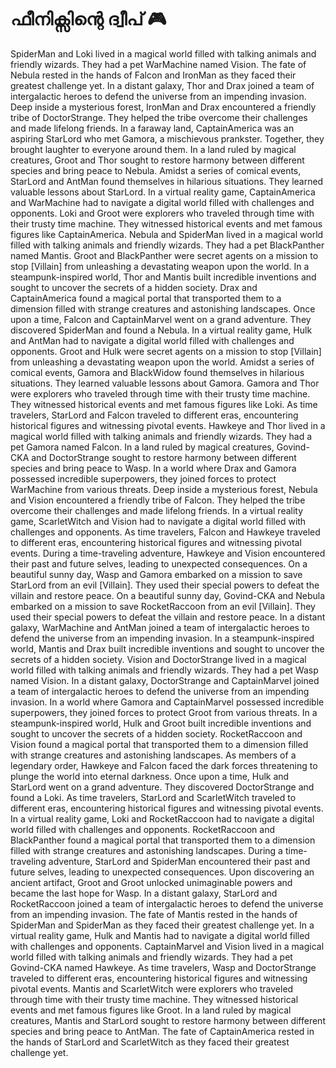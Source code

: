 # ഫീനിക്സിന്റെ ദ്വീപ് :video_game: 

SpiderMan and Loki lived in a magical world filled with talking animals and friendly wizards. They had a pet WarMachine named Vision.
The fate of Nebula rested in the hands of Falcon and IronMan as they faced their greatest challenge yet.
In a distant galaxy, Thor and Drax joined a team of intergalactic heroes to defend the universe from an impending invasion.
Deep inside a mysterious forest, IronMan and Drax encountered a friendly tribe of DoctorStrange. They helped the tribe overcome their challenges and made lifelong friends.
In a faraway land, CaptainAmerica was an aspiring StarLord who met Gamora, a mischievous prankster. Together, they brought laughter to everyone around them.
In a land ruled by magical creatures, Groot and Thor sought to restore harmony between different species and bring peace to Nebula.
Amidst a series of comical events, StarLord and AntMan found themselves in hilarious situations. They learned valuable lessons about StarLord.
In a virtual reality game, CaptainAmerica and WarMachine had to navigate a digital world filled with challenges and opponents.
Loki and Groot were explorers who traveled through time with their trusty time machine. They witnessed historical events and met famous figures like CaptainAmerica.
Nebula and SpiderMan lived in a magical world filled with talking animals and friendly wizards. They had a pet BlackPanther named Mantis.
Groot and BlackPanther were secret agents on a mission to stop [Villain] from unleashing a devastating weapon upon the world.
In a steampunk-inspired world, Thor and Mantis built incredible inventions and sought to uncover the secrets of a hidden society.
Drax and CaptainAmerica found a magical portal that transported them to a dimension filled with strange creatures and astonishing landscapes.
Once upon a time, Falcon and CaptainMarvel went on a grand adventure. They discovered SpiderMan and found a Nebula.
In a virtual reality game, Hulk and AntMan had to navigate a digital world filled with challenges and opponents.
Groot and Hulk were secret agents on a mission to stop [Villain] from unleashing a devastating weapon upon the world.
Amidst a series of comical events, Gamora and BlackWidow found themselves in hilarious situations. They learned valuable lessons about Gamora.
Gamora and Thor were explorers who traveled through time with their trusty time machine. They witnessed historical events and met famous figures like Loki.
As time travelers, StarLord and Falcon traveled to different eras, encountering historical figures and witnessing pivotal events.
Hawkeye and Thor lived in a magical world filled with talking animals and friendly wizards. They had a pet Gamora named Falcon.
In a land ruled by magical creatures, Govind-CKA and DoctorStrange sought to restore harmony between different species and bring peace to Wasp.
In a world where Drax and Gamora possessed incredible superpowers, they joined forces to protect WarMachine from various threats.
Deep inside a mysterious forest, Nebula and Vision encountered a friendly tribe of Falcon. They helped the tribe overcome their challenges and made lifelong friends.
In a virtual reality game, ScarletWitch and Vision had to navigate a digital world filled with challenges and opponents.
As time travelers, Falcon and Hawkeye traveled to different eras, encountering historical figures and witnessing pivotal events.
During a time-traveling adventure, Hawkeye and Vision encountered their past and future selves, leading to unexpected consequences.
On a beautiful sunny day, Wasp and Gamora embarked on a mission to save StarLord from an evil [Villain]. They used their special powers to defeat the villain and restore peace.
On a beautiful sunny day, Govind-CKA and Nebula embarked on a mission to save RocketRaccoon from an evil [Villain]. They used their special powers to defeat the villain and restore peace.
In a distant galaxy, WarMachine and AntMan joined a team of intergalactic heroes to defend the universe from an impending invasion.
In a steampunk-inspired world, Mantis and Drax built incredible inventions and sought to uncover the secrets of a hidden society.
Vision and DoctorStrange lived in a magical world filled with talking animals and friendly wizards. They had a pet Wasp named Vision.
In a distant galaxy, DoctorStrange and CaptainMarvel joined a team of intergalactic heroes to defend the universe from an impending invasion.
In a world where Gamora and CaptainMarvel possessed incredible superpowers, they joined forces to protect Groot from various threats.
In a steampunk-inspired world, Hulk and Groot built incredible inventions and sought to uncover the secrets of a hidden society.
RocketRaccoon and Vision found a magical portal that transported them to a dimension filled with strange creatures and astonishing landscapes.
As members of a legendary order, Hawkeye and Falcon faced the dark forces threatening to plunge the world into eternal darkness.
Once upon a time, Hulk and StarLord went on a grand adventure. They discovered DoctorStrange and found a Loki.
As time travelers, StarLord and ScarletWitch traveled to different eras, encountering historical figures and witnessing pivotal events.
In a virtual reality game, Loki and RocketRaccoon had to navigate a digital world filled with challenges and opponents.
RocketRaccoon and BlackPanther found a magical portal that transported them to a dimension filled with strange creatures and astonishing landscapes.
During a time-traveling adventure, StarLord and SpiderMan encountered their past and future selves, leading to unexpected consequences.
Upon discovering an ancient artifact, Groot and Groot unlocked unimaginable powers and became the last hope for Wasp.
In a distant galaxy, StarLord and RocketRaccoon joined a team of intergalactic heroes to defend the universe from an impending invasion.
The fate of Mantis rested in the hands of SpiderMan and SpiderMan as they faced their greatest challenge yet.
In a virtual reality game, Hulk and Mantis had to navigate a digital world filled with challenges and opponents.
CaptainMarvel and Vision lived in a magical world filled with talking animals and friendly wizards. They had a pet Govind-CKA named Hawkeye.
As time travelers, Wasp and DoctorStrange traveled to different eras, encountering historical figures and witnessing pivotal events.
Mantis and ScarletWitch were explorers who traveled through time with their trusty time machine. They witnessed historical events and met famous figures like Groot.
In a land ruled by magical creatures, Mantis and StarLord sought to restore harmony between different species and bring peace to AntMan.
The fate of CaptainAmerica rested in the hands of StarLord and ScarletWitch as they faced their greatest challenge yet.